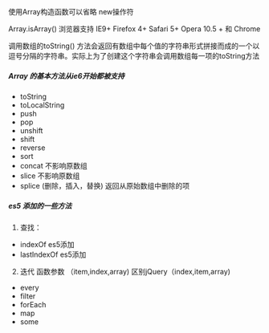 使用Array构造函数可以省略 new操作符

Array.isArray() 浏览器支持 IE9+ Firefox 4+ Safari 5+ Opera 10.5 + 和 Chrome

调用数组的toString() 方法会返回有数组中每个值的字符串形式拼接而成的一个以逗号分隔的字符串。实际上为了创建这个字符串会调用数组每一项的toString方法

##### Array 的基本方法从ie6开始都被支持

* toString
* toLocalString
* push
* pop
* unshift
* shift
* reverse
* sort
* concat 不影响原数组
* slice  不影响原数组
* splice (删除，插入，替换) 返回从原始数组中删除的项

##### es5 添加的一些方法
1. 查找：
  * indexOf  es5添加
  * lastIndexOf es5添加
2. 迭代  函数参数  （item,index,array) 区别jQuery（index,item,array)
  * every
  * filter
  * forEach
  * map
  * some
